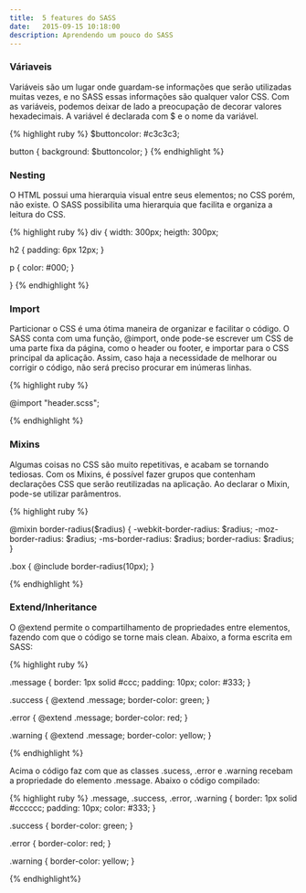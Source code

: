 ```yaml
---
title:  5 features do SASS
date:   2015-09-15 10:18:00
description: Aprendendo um pouco do SASS
---
```


### Váriaveis

Variáveis são um lugar onde guardam-se informações que serão utilizadas muitas vezes, e no SASS essas informações são qualquer valor CSS. Com as variáveis, podemos deixar de lado a preocupação de decorar valores hexadecimais. A variável é declarada com $ e o nome da variável.

{% highlight ruby %}
$buttoncolor: #c3c3c3;

button {
  background: $buttoncolor;
}
{% endhighlight %}

### Nesting

O HTML possui uma hierarquia visual entre seus elementos; no CSS porém, não existe. O SASS possibilita uma hierarquia que facilita e organiza a leitura do CSS.

{% highlight ruby %}
div {
  width: 300px;
  heigth: 300px;

  h2 {
   padding: 6px 12px;
  }

  p {
   color: #000;
  }

}
{% endhighlight %}

### Import

Particionar o CSS é uma ótima maneira  de organizar e facilitar o código. O SASS conta com uma função, @import, onde pode-se escrever um CSS de uma parte fixa da página, como o header ou footer, e importar para o CSS principal da aplicação. Assim, caso haja a necessidade de melhorar ou corrigir o código, não será preciso procurar em inúmeras linhas.

{% highlight ruby %}

@import "header.scss";

{% endhighlight %}

### Mixins

Algumas coisas no CSS são muito repetitivas, e acabam se tornando tediosas. Com os Mixins, é possível fazer grupos que contenham declarações CSS que serão reutilizadas na aplicação. Ao declarar o Mixin, pode-se utilizar parâmentros.

{% highlight ruby %}

@mixin border-radius($radius) {
  -webkit-border-radius: $radius;
     -moz-border-radius: $radius;
      -ms-border-radius: $radius;
          border-radius: $radius;
}

.box { @include border-radius(10px); }

{% endhighlight %}

### Extend/Inheritance

O @extend permite o compartilhamento de propriedades entre elementos, fazendo com que o código se torne mais clean. Abaixo, a forma escrita em SASS:

{% highlight ruby %}

.message {
  border: 1px solid #ccc;
  padding: 10px;
  color: #333;
}

.success {
  @extend .message;
  border-color: green;
}

.error {
  @extend .message;
  border-color: red;
}

.warning {
  @extend .message;
  border-color: yellow;
}

{% endhighlight %}

Acima o código faz com que as classes .sucess, .error e .warning recebam a propriedade do elemento .message. Abaixo o código compilado:

{% highlight ruby %}
.message, .success, .error, .warning {
  border: 1px solid #cccccc;
  padding: 10px;
  color: #333;
}

.success {
  border-color: green;
}

.error {
  border-color: red;
}

.warning {
  border-color: yellow;
}

{% endhighlight%}


